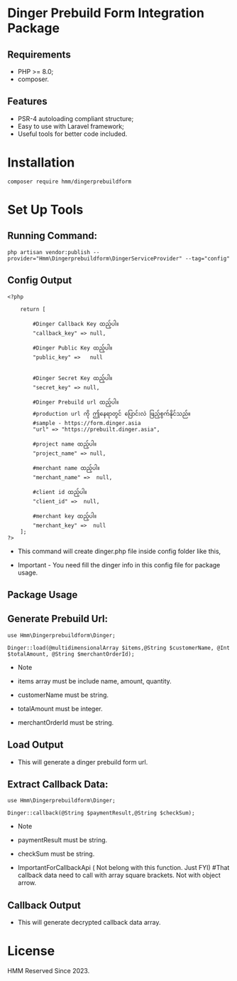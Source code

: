 Dinger Prebuild Form Integration Package
============

<!-- [![Latest Stable Version](https://packagist.org/packages/hmm/dingerprebuildform)] -->

Requirements
------------

* PHP >= 8.0;
* composer.

Features
--------

* PSR-4 autoloading compliant structure;
* Easy to use with Laravel framework;
* Useful tools for better code included.

Installation
============

    composer require hmm/dingerprebuildform
    
<!-- This will create a basic project structure for you: -->

<!-- * **/build** is used to store code coverage output by default;
* **/src** is where your codes will live in, each class will need to reside in its own file inside this folder;
* **/tests** each class that you write in src folder needs to be tested before it was even "included" into somewhere else. So basically we have tests classes there to test other classes;
* **.gitignore** there are certain files that we don't want to publish in Git, so we just add them to this fle for them to "get ignored by git";
* **CHANGELOG.md** to keep track of package updates;
* **CONTRIBUTION.md** Contributor Covenant Code of Conduct;
* **LICENSE** terms of how much freedom other programmers is allowed to use this library;
* **README.md** it is a mini documentation of the library, this is usually the "home page" of your repo if you published it on GitHub and Packagist;
* **composer.json** is where the information about your library is stored, like package name, author and dependencies;
* **phpunit.xml** It is a configuration file of PHPUnit, so that tests classes will be able to test the classes you've written;
* **.travis.yml** basic configuration for Travis CI with configured test coverage reporting for code climate. -->

<!-- Please refer to original [article](http://www.darwinbiler.com/creating-composer-package-library/) for more information. -->

Set Up Tools
============

Running Command:
--------------------------

    php artisan vendor:publish --provider="Hmm\Dingerprebuildform\DingerServiceProvider" --tag="config"


Config Output
----------

    <?php

        return [

            #Dinger Callback Key ထည့်ပါ။
            "callback_key" => null,

            #Dinger Public Key ထည့်ပါ။
            "public_key" =>   null


            #Dinger Secret Key ထည့်ပါ။
            "secret_key" => null,
        
            #Dinger Prebuild url ထည့်ပါ။
            #production url ကို ဤနေရာတွင် ပြောင်းလဲ ဖြည့်စွက်နိုင်သည်။ 
            #sample - https://form.dinger.asia
            "url" => "https://prebuilt.dinger.asia",

            #project name ထည့်ပါ။
            "project_name" => null,

            #merchant name ထည့်ပါ။
            "merchant_name" =>  null,

            #client id ထည့်ပါ။
            "client_id" =>  null,

            #merchant key ထည့်ပါ။
            "merchant_key" =>  null
        ];
    ?>

* This command will create dinger.php file inside config folder like this, 

* Important - You need fill the dinger info in this config file for package usage.


Package Usage
------------

Generate Prebuild Url:
----------------

    use Hmm\Dingerprebuildform\Dinger;

    Dinger::load(@multidimensionalArray $items,@String $customerName, @Int $totalAmount, @String $merchantOrderId);

* Note 

* items array must be include name, amount, quantity.
* customerName must be string.
* totalAmount must be integer.
* merchantOrderId must be string.

Load Output 
---------

* This will generate a dinger prebuild form url.    

Extract Callback Data:
----------------

    use Hmm\Dingerprebuildform\Dinger;

    Dinger::callback(@String $paymentResult,@String $checkSum);

* Note 

* paymentResult must be string.
* checkSum must be string.


* ImportantForCallbackApi ( Not belong with this function. Just FYI) 
#That callback data need to call with array square brackets. Not with object arrow.

Callback Output 
------

* This will generate decrypted callback data array.    

<!-- Changelog
========= -->

<!-- To keep track, please refer to [CHANGELOG.md](https://github.com/GinoPane/composer-package-template/blob/master/CHANGELOG.md). -->

<!-- Contributing
============

1. Fork it.
2. Create your feature branch (git checkout -b my-new-feature).
3. Make your changes.
4. Run the tests, adding new ones for your own code if necessary (phpunit).
5. Commit your changes (git commit -am 'Added some feature').
6. Push to the branch (git push origin my-new-feature).
7. Create new pull request.

Also please refer to [CONTRIBUTION.md](https://github.com/GinoPane/composer-package-template/blob/master/CONTRIBUTION.md). -->

License
=======

HMM Reserved Since 2023.
